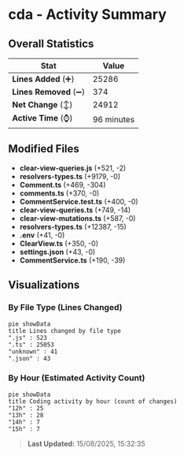 # cda - Activity Summary 

## Overall Statistics

| Stat                   | Value                                                             |
| ---------------------- | ----------------------------------------------------------------- |
| **Lines Added** (➕)   | 25286                                          |
| **Lines Removed** (➖) | 374                                        |
| **Net Change** (↕)    | 24912                |
| **Active Time** (⌚)   | 96 minutes |


## Modified Files
- **clear-view-queries.js** (+521, -2)
- **resolvers-types.ts** (+9179, -0)
- **Comment.ts** (+469, -304)
- **comments.ts** (+370, -0)
- **CommentService.test.ts** (+400, -0)
- **clear-view-queries.ts** (+749, -14)
- **clear-view-mutations.ts** (+587, -0)
- **resolvers-types.ts** (+12387, -15)
- **.env** (+41, -0)
- **ClearView.ts** (+350, -0)
- **settings.json** (+43, -0)
- **CommentService.ts** (+190, -39)

## Visualizations

### By File Type (Lines Changed)

```mermaid
pie showData
title Lines changed by file type
".js" : 523
".ts" : 25053
"unknown" : 41
".json" : 43
```

### By Hour (Estimated Activity Count)

```mermaid
pie showData
title Coding activity by hour (count of changes)
"12h" : 25
"13h" : 28
"14h" : 7
"15h" : 7
```


> **Last Updated:** 15/08/2025, 15:32:35